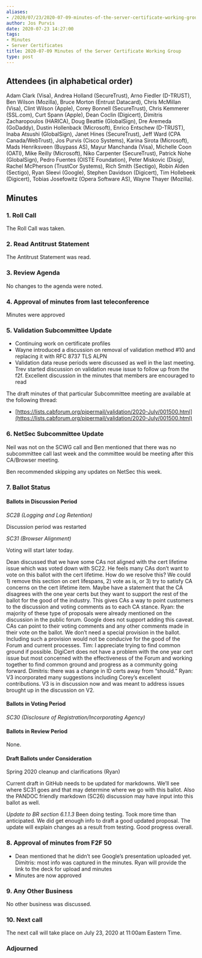 ```yaml
---
aliases:
- /2020/07/23/2020-07-09-minutes-of-the-server-certificate-working-group/
author: Jos Purvis
date: 2020-07-23 14:27:00
tags:
- Minutes
- Server Certificates
title: 2020-07-09 Minutes of the Server Certificate Working Group
type: post
---
```


## Attendees (in alphabetical order)

Adam Clark (Visa), Andrea Holland (SecureTrust), Arno Fiedler (D-TRUST), Ben Wilson (Mozilla), Bruce Morton (Entrust Datacard), Chris McMillan (Visa), Clint Wilson (Apple), Corey Bonnell (SecureTrust), Chris Kemmerer (SSL.com), Curt Spann (Apple), Dean Coclin (Digicert), Dimitris Zacharopoulos (HARICA), Doug Beattie (GlobalSign), Dre Aremeda (GoDaddy), Dustin Hollenback (Microsoft), Enrico Entschew (D-TRUST), Inaba Atsushi (GlobalSign), Janet Hines (SecureTrust), Jeff Ward (CPA Canada/WebTrust), Jos Purvis (Cisco Systems), Karina Sirota (Microsoft), Mads Henriksveen (Buypass AS), Mayur Manchanda (Visa), Michelle Coon (OATI), Mike Reilly (Microsoft), Niko Carpenter (SecureTrust), Patrick Nohe (GlobalSign), Pedro Fuentes (OISTE Foundation), Peter Miskovic (Disig), Rachel McPherson (TrustCor Systems), Rich Smith (Sectigo), Robin Alden (Sectigo), Ryan Sleevi (Google), Stephen Davidson (Digicert), Tim Hollebeek (Digicert), Tobias Josefowitz (Opera Software AS), Wayne Thayer (Mozilla).

## Minutes

### 1. Roll Call

The Roll Call was taken.

### 2. Read Antitrust Statement

The Antitrust Statement was read.

### 3. Review Agenda

No changes to the agenda were noted.

### 4. Approval of minutes from last teleconference

Minutes were approved

### 5. Validation Subcommittee Update

- Continuing work on certificate profiles
- Wayne introduced a discussion on removal of validation method #10 and replacing it with RFC 8737 TLS ALPN
- Validation data reuse periods were discussed as well in the last meeting. Trev started discussion on validation reuse issue to follow up from the f2f. Excellent discussion in the minutes that members are encouraged to read

The draft minutes of that particular Subcommittee meeting are available at the following thread:

- [https://lists.cabforum.org/pipermail/validation/2020-July/001500.html](https://lists.cabforum.org/pipermail/validation/2020-July/001500.html)

### 6. NetSec Subcommittee Update

Neil was not on the SCWG call and Ben mentioned that there was no subcommittee call last week and the committee would be meeting after this CA/Browser meeting.

Ben recommended skipping any updates on NetSec this week.

### 7. Ballot Status

#### Ballots in Discussion Period

_SC28 (Logging and Log Retention)_

Discussion period was restarted

_SC31 (Browser Alignment)_

Voting will start later today.

Dean discussed that we have some CAs not aligned with the cert lifetime issue which was voted down with SC22. He feels many CAs don’t want to vote on this ballot with the cert lifetime. How do we resolve this? We could 1) remove this section on cert lifespans, 2) vote as is, or 3) try to satisfy CA concerns on the cert lifetime item. Maybe have a statement that the CA disagrees with the one year certs but they want to support the rest of the ballot for the good of the industry. This gives CAs a way to point customers to the discussion and voting comments as to each CA stance. Ryan: the majority of these type of proposals were already mentioned on the discussion in the public forum. Google does not support adding this caveat. CAs can point to their voting comments and any other comments made in their vote on the ballot. We don’t need a special provision in the ballot. Including such a provision would not be conducive for the good of the Forum and current processes. Tim: I appreciate trying to find common ground if possible. DigiCert does not have a problem with the one year cert issue but most concerned with the effectiveness of the Forum and working together to find common ground and progress as a community going forward. Dimitris: there was a change in ID certs away from “should.” Ryan: V3 incorporated many suggestions including Corey’s excellent contributions. V3 is in discussion now and was meant to address issues brought up in the discussion on V2.

#### Ballots in Voting Period

_SC30 (Disclosure of Registration/Incorporating Agency)_

#### Ballots in Review Period

None.

#### Draft Ballots under Consideration

Spring 2020 cleanup and clarifications (Ryan)

Current draft in GitHub needs to be updated for markdowns. We’ll see where SC31 goes and that may determine where we go with this ballot. Also the PANDOC friendly markdown (SC26) discussion may have input into this ballot as well.

_Update to BR section 6.1.1.3_
Been doing testing. Took more time than anticipated. We did get enough info to draft a good updated proposal. The update will explain changes as a result from testing. Good progress overall.

### 8. Approval of minutes from F2F 50

- Dean mentioned that he didn’t see Google’s presentation uploaded yet. Dimitris: most info was captured in the minutes. Ryan will provide the link to the deck for upload and minutes
- Minutes are now approved

### 9. Any Other Business

No other business was discussed.

### 10. Next call

The next call will take place on July 23, 2020 at 11:00am Eastern Time.

### Adjourned